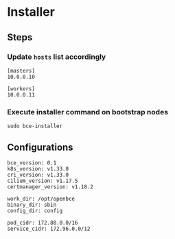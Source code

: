 # Installer

## Steps

### Update `hosts` list accordingly

```
[masters]
10.0.0.10

[workers]
10.0.0.11
```

### Execute installer command on bootstrap nodes

```
sudo bce-installer
```

## Configurations

```
bce_version: 0.1
k8s_version: v1.33.0
cri_version: v1.33.0
cilium_version: v1.17.5
certmanager_version: v1.18.2

work_dir: /opt/openbce
binary_dir: sbin
config_dir: config

pod_cidr: 172.88.0.0/16
service_cidr: 172.96.0.0/12
```
